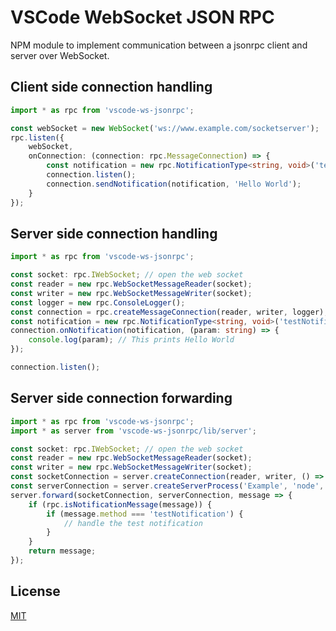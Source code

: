 # VSCode WebSocket JSON RPC

NPM module to implement communication between a jsonrpc client and server over WebSocket.

## Client side connection handling

```ts
import * as rpc from 'vscode-ws-jsonrpc';

const webSocket = new WebSocket('ws://www.example.com/socketserver');
rpc.listen({
    webSocket,
    onConnection: (connection: rpc.MessageConnection) => {
        const notification = new rpc.NotificationType<string, void>('testNotification');
        connection.listen();
        connection.sendNotification(notification, 'Hello World');
    }
});
```

## Server side connection handling

```ts
import * as rpc from 'vscode-ws-jsonrpc';

const socket: rpc.IWebSocket; // open the web socket
const reader = new rpc.WebSocketMessageReader(socket);
const writer = new rpc.WebSocketMessageWriter(socket);
const logger = new rpc.ConsoleLogger();
const connection = rpc.createMessageConnection(reader, writer, logger);
const notification = new rpc.NotificationType<string, void>('testNotification');
connection.onNotification(notification, (param: string) => {
	console.log(param); // This prints Hello World
});

connection.listen();
```

## Server side connection forwarding

```ts
import * as rpc from 'vscode-ws-jsonrpc';
import * as server from 'vscode-ws-jsonrpc/lib/server';

const socket: rpc.IWebSocket; // open the web socket
const reader = new rpc.WebSocketMessageReader(socket);
const writer = new rpc.WebSocketMessageWriter(socket);
const socketConnection = server.createConnection(reader, writer, () => socket.dispose())
const serverConnection = server.createServerProcess('Example', 'node', ['example.js']);
server.forward(socketConnection, serverConnection, message => {
    if (rpc.isNotificationMessage(message)) {
        if (message.method === 'testNotification') {
            // handle the test notification
        }
    }
    return message;
});
```

## License

[MIT](https://github.com/TypeFox/vscode-ws-jsonrpc/blob/main/packages/vscode-ws-jsonrpc/License.txt)
